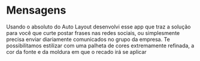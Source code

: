 # Mensagens

Usando o absoluto do Auto Layout desenvolvi esse app que traz a solução para você que curte postar frases nas redes sociais, ou simplesmente precisa enviar diariamente comunicados no grupo da empresa. Te possibilitamos estilizar com uma palheta de cores extremamente refinada, a cor da fonte e da moldura em que o recado irá se aplicar
